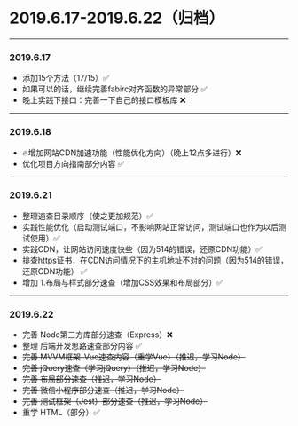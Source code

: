# 2019.6.17-2019.6.22（归档）

---

### 2019.6.17

- 添加15个方法（17/15）✅
- 如果可以的话，继续完善fabirc对齐函数的异常部分 ✅
- 晚上实践下接口：完善一下自己的接口模板库 ❌

---

### 2019.6.18

- 🔥增加网站CDN加速功能（性能优化方向）（晚上12点多进行）❌
- 优化项目方向指南部分内容 ✅

---

### 2019.6.21

- 整理速查目录顺序（使之更加规范）✅
- 实践性能优化（启动测试端口，不影响网站正常访问，测试端口也作为以后测试使用）✅
- 实践CDN，让网站访问速度快些（因为514的错误，还原CDN功能）✅
- 排查https证书，在CDN访问情况下的主机地址不对的问题（因为514的错误，还原CDN功能） ✅
- 增加 1.布局与样式部分速查（增加CSS效果和布局部分）✅

---

### 2019.6.22

- 完善 Node第三方库部分速查（Express）❌
- 整理 后端开发思路速查部分内容 ✅
- ~~完善 MVVM框架-Vue速查内容（重学Vue）（推迟，学习Node）~~
- ~~完善 jQuery速查（学习jQuery）（推迟，学习Node）~~
- ~~完善 布局部分速查（推迟，学习Node）~~
- ~~完善 微信小程序部分速查（推迟，学习Node）~~
- ~~完善 测试框架（Jest）部分速查（推迟，学习Node）~~
- 重学 HTML（部分）✅